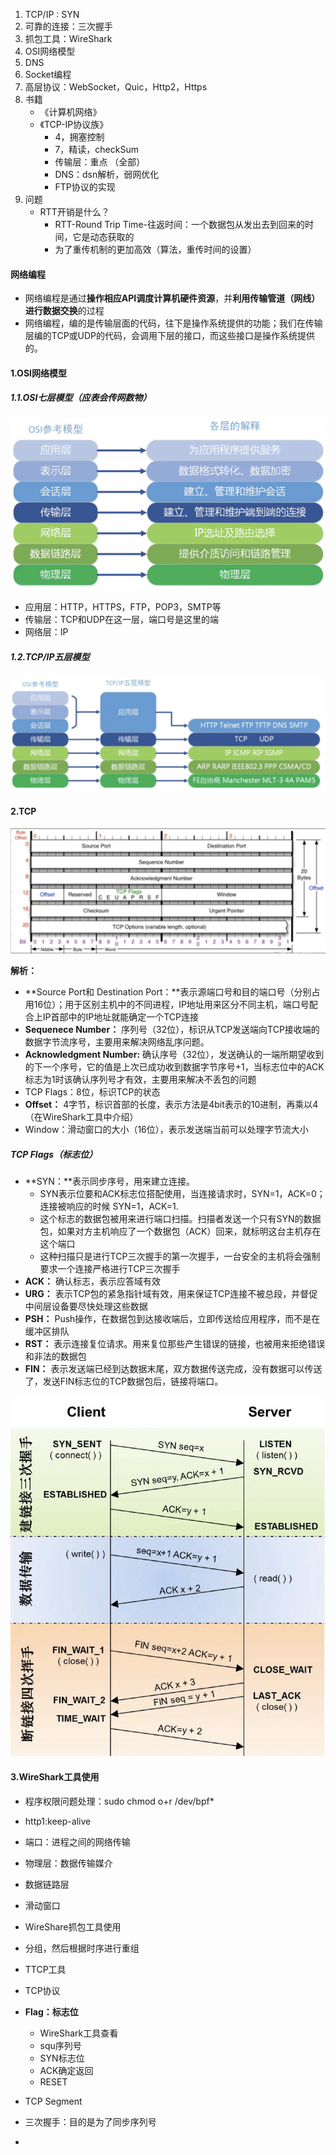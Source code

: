 1. TCP/IP : SYN
2. 可靠的连接：三次握手
3. 抓包工具：WireShark
4. OSI网络模型
5. DNS
6. Socket编程
7. 高层协议：WebSocket，Quic，Http2，Https
8. 书籍
   - 《计算机网络》
   - 《TCP-IP协议族》 
     - 4，拥塞控制
     - 7，精读，checkSum
     - 传输层：重点 （全部）
     - DNS：dsn解析，弱网优化
     - FTP协议的实现
9. 问题
   - RTT开销是什么？
     - RTT-Round Trip Time-往返时间：一个数据包从发出去到回来的时间，它是动态获取的
     - 为了重传机制的更加高效（算法，重传时间的设置）



#### 网络编程

- 网络编程是通过**操作相应API调度计算机硬件资源**，并**利用传输管道（网线）进行数据交换**的过程
- 网络编程，编的是传输层面的代码，往下是操作系统提供的功能；我们在传输层编的TCP或UDP的代码，会调用下层的接口，而这些接口是操作系统提供的。

#### 1.OSI网络模型

##### 1.1.OSI七层模型（应表会传网数物）

<img src=".\res1\1.OSI七层网络模型.png" alt="1.OSI七层网络模型" style="zoom:80%;" />

- 应用层：HTTP，HTTPS，FTP，POP3，SMTP等
- 传输层：TCP和UDP在这一层，端口号是这里的端
- 网络层：IP

##### 1.2.TCP/IP五层模型

<img src=".\res1\2.TCP_IP网络模型.png" alt="2.TCP_IP网络模型" style="zoom:70%;" />

#### 2.TCP

<img src=".\res1\3.TCP协议.png" alt="3.TCP协议" style="zoom:80%;" />

**解析：**

- **Source Port和 Destination Port：**表示源端口号和目的端口号（分别占用16位）；用于区别主机中的不同进程，IP地址用来区分不同主机，端口号配合上IP首部中的IP地址就能确定一个TCP连接
- **Sequenece Number：** 序列号（32位），标识从TCP发送端向TCP接收端的数据字节流序号，主要用来解决网络乱序问题。
- **Acknowledgment Number:**  确认序号（32位），发送确认的一端所期望收到的下一个序号，它的值是上次已成功收到数据字节序号+1，当标志位中的ACK标志为1时该确认序列号才有效，主要用来解决不丢包的问题
- TCP Flags：8位，标识TCP的状态
- **Offset：** 4字节，标识首部的长度，表示方法是4bit表示的10进制，再乘以4（在WireShark工具中介绍）
- Window：滑动窗口的大小（16位），表示发送端当前可以处理字节流大小

##### TCP Flags（标志位）

- **SYN：**表示同步序号，用来建立连接。
  - SYN表示位要和ACK标志位搭配使用，当连接请求时，SYN=1，ACK=0；连接被响应的时候 SYN=1，ACK=1.
  - 这个标志的数据包被用来进行端口扫描。扫描者发送一个只有SYN的数据包，如果对方主机响应了一个数据包（ACK）回来，就标明这台主机存在这个端口
  - 这种扫描只是进行TCP三次握手的第一次握手，一台安全的主机将会强制要求一个连接严格进行TCP三次握手
- **ACK：** 确认标志，表示应答域有效
- **URG：** 表示TCP包的紧急指针域有效，用来保证TCP连接不被总段，并督促中间层设备要尽快处理这些数据
- **PSH：** Push操作，在数据包到达接收端后，立即传送给应用程序，而不是在缓冲区排队
- **RST：** 表示连接复位请求。用来复位那些产生错误的链接，也被用来拒绝错误和非法的数据包
- **FIN：** 表示发送端已经到达数据末尾，双方数据传送完成，没有数据可以传送了，发送FIN标志位的TCP数据包后，链接将端口。

<img src=".\res1\4.网络连接流程与状态.jpg" alt="4.网络连接流程与状态" style="zoom:60%;" />

#### 3.WireShark工具使用

- 程序权限问题处理：sudo chmod o+r /dev/bpf*





- http1:keep-alive
- 端口：进程之间的网络传输
- 物理层：数据传输媒介
- 数据链路层
- 滑动窗口
- WireShare抓包工具使用
- 分组，然后根据时序进行重组



- TTCP工具
- TCP协议
- **Flag：标志位**
  - WireShark工具查看
  - squ序列号
  - SYN标志位
  - ACK确定返回
  - RESET
- TCP Segment
- 三次握手：目的是为了同步序列号
- 





















